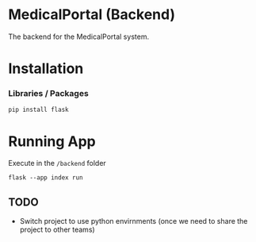 # MedicalPortal (Backend)
The backend for the MedicalPortal system.


# Installation

### Libraries / Packages
```
pip install flask
```

# Running App
Execute in the `/backend` folder
```
flask --app index run
```
## TODO
- Switch project to use python envirnments (once we need to share the project to other teams)
